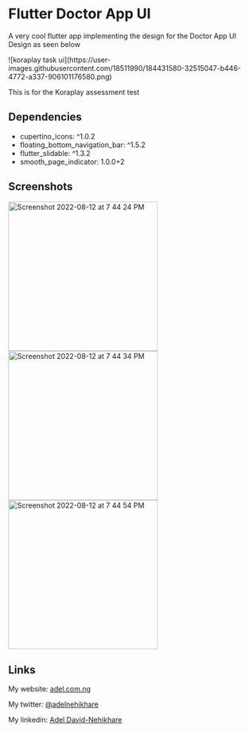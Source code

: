 # Flutter Doctor App UI

<p>A very cool flutter app implementing the design for the Doctor App UI Design as seen below</p>
![koraplay task ui](https://user-images.githubusercontent.com/18511990/184431580-32515047-b446-4772-a337-906101176580.png)

<p>This is for the Koraplay assessment test</p>

## Dependencies
  - cupertino_icons: ^1.0.2<br>
  - floating_bottom_navigation_bar: ^1.5.2<br>
  - flutter_slidable: ^1.3.2<br>
  - smooth_page_indicator: 1.0.0+2<br>
 
## Screenshots

<p>
<img width="300" alt="Screenshot 2022-08-12 at 7 44 24 PM" src="https://user-images.githubusercontent.com/18511990/184425394-ef563fc1-d5d7-4e6d-92f4-d6f27ff19c1e.png">
<img width="300" alt="Screenshot 2022-08-12 at 7 44 34 PM" src="https://user-images.githubusercontent.com/18511990/184425453-716ddbee-f589-4fd3-9f06-2111e16a42af.png">

<img width="300" alt="Screenshot 2022-08-12 at 7 44 54 PM" src="https://user-images.githubusercontent.com/18511990/184425584-94d8f2d2-f5e8-4cc0-9e1b-69eb5c57963e.png">
</p>

## Links

<p>My website: <a href="https://adel.com.ng">adel.com.ng</a></p>
<p>My twitter: <a href="https://twitter.com/adelnehikhare">@adelnehikhare</a></p>
<p>My linkedin: <a href="https://www.linkedin.com/in/adel-david-nehikhare-8982b3b5/">Adel David-Nehikhare</a></p>
